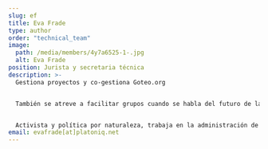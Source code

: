 ```yaml
---
slug: ef
title: Eva Frade
type: author
order: "technical_team"
image:
  path: /media/members/4y7a6525-1-.jpg
  alt: Eva Frade
position: Jurista y secretaria técnica
description: >-
  Gestiona proyectos y co-gestiona Goteo.org


  También se atreve a facilitar grupos cuando se habla del futuro de la democracia. 


  Activista y política por naturaleza, trabaja en la administración de la fundación y en su representación institucional.
email: evafrade[at]platoniq.net
---
```

